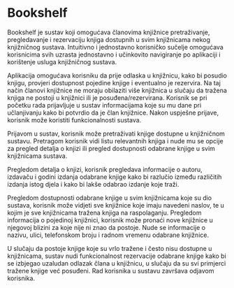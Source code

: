 # Bookshelf

Bookshelf je sustav koji omogućava članovima knjižnice pretraživanje, pregledavanje i rezervaciju knjiga dostupnih u svim knjižnicama nekog knjižničnog sustava. Intuitivno i jednostavno korisničko sučelje omogućava korisnicima svih uzrasta jednostavno i učinkovito navigiranje po aplikaciji i korištenje usluga knjižničnog sustava. 

Aplikacija omogućava korisniku da prije odlaska u knjižnicu, kako bi posudio knjigu, provjeri dostupnost pojedine knjige i eventualno je rezervira. Na taj način članovi knjižnice ne moraju obilaziti više knjižnica u slučaju da tražena knjiga ne postoji u knjižnici ili je posuđena/rezervirana. Korisnik se pri početku rada prijavljuje u sustav informacijama koje su mu dane pri učlanjivanju kako bi potvrdio da je član knjižnice. Nakon uspješne prijave, korisnik može koristiti funkcionalnosti sustava. 

Prijavom u sustav, korisnik može pretraživati knjige dostupne u knjižničnom sustavu. Pretragom korisnik vidi listu relevantnih knjiga i nude mu se opcije za pregled detalja o knjizi ili pregled dostupnosti odabrane knjige u svim knjižnicama sustava. 

Pregledom detalja o knjizi, korisnik pregledava informacije o autoru, izdavaču i godini izdanja odabrane knjige kako bi razlučio između različitih izdanja istog djela i kako bi lakše odabrao izdanje koje traži. 

Pregledom dostupnosti odabrane knjige u svim knjižnicama koje su dio sustava, korisnik može vidjeti sve knjižnice koje imaju navedeni naslov, te u kojim je sve knjižnicama tražena knjiga na raspolaganju. 
Pregledom informacija o pojedinoj knjižnici, korisnik može pronaći nove knjižnice u njegovoj blizini za koje nije ni znao da postoje. Nude se informacije o nazivu, ulici, telefonskom broju i radnom vremenu odabrane knjižnice.

U slučaju da postoje knjige koje su vrlo tražene i često nisu dostupne u knjižnicama, sustav nudi funkcionalnost rezervacije odabrane knjige kako bi se izbjegao uzaludan odlazak člana u knjižnicu, u slučaju da su svi primjerci tražene knjige već posuđeni. 
Rad korisnika u sustavu završava odjavom korisnika.